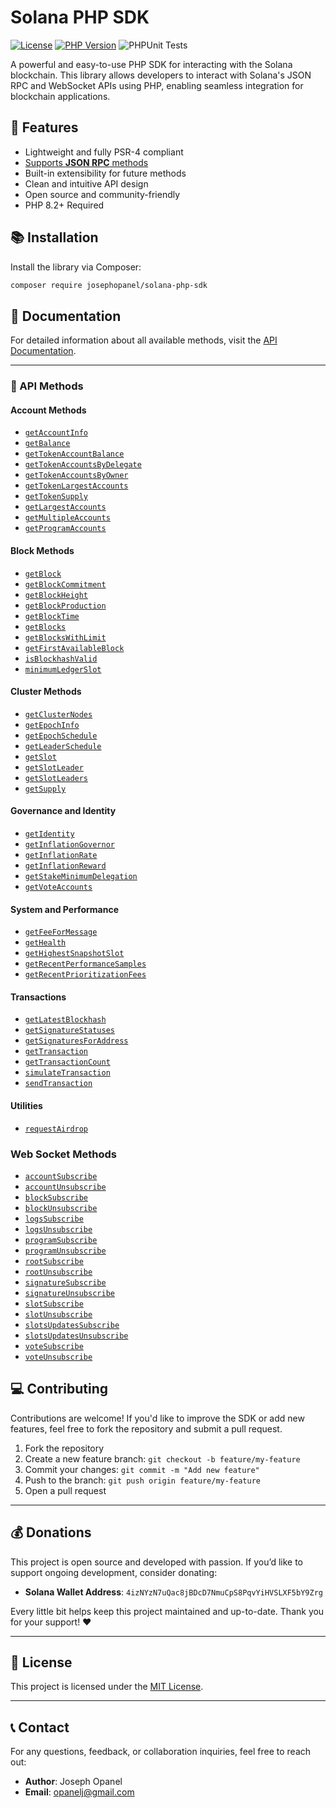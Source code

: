 # Solana PHP SDK

[![License](https://img.shields.io/badge/license-MIT-blue.svg)](https://opensource.org/licenses/MIT)
[![PHP Version](https://img.shields.io/badge/PHP-%5E8.0-blue)](https://www.php.net/releases/8.0/)
![PHPUnit Tests](https://github.com/jopanel/solana-php-sdk/actions/workflows/phpunit.yml/badge.svg)


A powerful and easy-to-use PHP SDK for interacting with the Solana blockchain. This library allows developers to interact with Solana's JSON RPC and WebSocket APIs using PHP, enabling seamless integration for blockchain applications.

## 🚀 Features
- Lightweight and fully PSR-4 compliant
- [Supports **JSON RPC** methods](https://solana.com/docs/rpc)
- Built-in extensibility for future methods
- Clean and intuitive API design
- Open source and community-friendly
- PHP 8.2+ Required

## 📚 Installation

Install the library via Composer:

```bash
composer require josephopanel/solana-php-sdk
```

## 📖 Documentation

For detailed information about all available methods, visit the [API Documentation](docs/API.md).

---

### 🚀 API Methods

#### Account Methods
- [`getAccountInfo`](docs/API.md#getaccountinfo)
- [`getBalance`](docs/API.md#getbalance)
- [`getTokenAccountBalance`](docs/API.md#gettokenaccountbalance)
- [`getTokenAccountsByDelegate`](docs/API.md#gettokenaccountsbydelegate)
- [`getTokenAccountsByOwner`](docs/API.md#gettokenaccountsbyowner)
- [`getTokenLargestAccounts`](docs/API.md#gettokenlargestaccounts)
- [`getTokenSupply`](docs/API.md#gettokensupply)
- [`getLargestAccounts`](docs/API.md#getlargestaccounts)
- [`getMultipleAccounts`](docs/API.md#getmultipleaccounts)
- [`getProgramAccounts`](docs/API.md#getprogramaccounts)

#### Block Methods
- [`getBlock`](docs/API.md#getblock)
- [`getBlockCommitment`](docs/API.md#getblockcommitment)
- [`getBlockHeight`](docs/API.md#getblockheight)
- [`getBlockProduction`](docs/API.md#getblockproduction)
- [`getBlockTime`](docs/API.md#getblocktime)
- [`getBlocks`](docs/API.md#getblocks)
- [`getBlocksWithLimit`](docs/API.md#getblockswithlimit)
- [`getFirstAvailableBlock`](docs/API.md#getfirstavailableblock)
- [`isBlockhashValid`](docs/API.md#isblockhashvalid)
- [`minimumLedgerSlot`](docs/API.md#minimumledgerslot)

#### Cluster Methods
- [`getClusterNodes`](docs/API.md#getclusternodes)
- [`getEpochInfo`](docs/API.md#getepochinfo)
- [`getEpochSchedule`](docs/API.md#getepochschedule)
- [`getLeaderSchedule`](docs/API.md#getleaderschedule)
- [`getSlot`](docs/API.md#getslot)
- [`getSlotLeader`](docs/API.md#getslotleader)
- [`getSlotLeaders`](docs/API.md#getslotleaders)
- [`getSupply`](docs/API.md#getsupply)

#### Governance and Identity
- [`getIdentity`](docs/API.md#getidentity)
- [`getInflationGovernor`](docs/API.md#getinflationgovernor)
- [`getInflationRate`](docs/API.md#getinflationrate)
- [`getInflationReward`](docs/API.md#getinflationreward)
- [`getStakeMinimumDelegation`](docs/API.md#getstakeminimumdelegation)
- [`getVoteAccounts`](docs/API.md#getvoteaccounts)

#### System and Performance
- [`getFeeForMessage`](docs/API.md#getfeeformessage)
- [`getHealth`](docs/API.md#gethealth)
- [`getHighestSnapshotSlot`](docs/API.md#gethighestsnapshotslot)
- [`getRecentPerformanceSamples`](docs/API.md#getrecentperformancesamples)
- [`getRecentPrioritizationFees`](docs/API.md#getrecentprioritizationfees)

#### Transactions
- [`getLatestBlockhash`](docs/API.md#getlatestblockhash)
- [`getSignatureStatuses`](docs/API.md#getsignaturestatuses)
- [`getSignaturesForAddress`](docs/API.md#getsignaturesforaddress)
- [`getTransaction`](docs/API.md#gettransaction)
- [`getTransactionCount`](docs/API.md#gettransactioncount)
- [`simulateTransaction`](docs/API.md#simulatetransaction)
- [`sendTransaction`](docs/API.md#sendtransaction)

#### Utilities
- [`requestAirdrop`](docs/API.md#requestairdrop)


### Web Socket Methods

- [`accountSubscribe`](docs/API.md#accountsubscribe)
- [`accountUnsubscribe`](docs/API.md#accountunsubscribe)
- [`blockSubscribe`](docs/API.md#blocksubscribe)
- [`blockUnsubscribe`](docs/API.md#blockunsubscribe)
- [`logsSubscribe`](docs/API.md#logssubscribe)
- [`logsUnsubscribe`](docs/API.md#logsunsubscribe)
- [`programSubscribe`](docs/API.md#programsubscribe)
- [`programUnsubscribe`](docs/API.md#programunsubscribe)
- [`rootSubscribe`](docs/API.md#rootsubscribe)
- [`rootUnsubscribe`](docs/API.md#rootunsubscribe)
- [`signatureSubscribe`](docs/API.md#signaturesubscribe)
- [`signatureUnsubscribe`](docs/API.md#signatureunsubscribe)
- [`slotSubscribe`](docs/API.md#slotsubscribe)
- [`slotUnsubscribe`](docs/API.md#slotunsubscribe)
- [`slotsUpdatesSubscribe`](docs/API.md#slotsupdatessubscribe)
- [`slotsUpdatesUnsubscribe`](docs/API.md#slotsupdatesunsubscribe)
- [`voteSubscribe`](docs/API.md#votesubscribe)
- [`voteUnsubscribe`](docs/API.md#voteunsubscribe)

## 💻 Contributing

Contributions are welcome! If you'd like to improve the SDK or add new features, feel free to fork the repository and submit a pull request.

1. Fork the repository
2. Create a new feature branch: `git checkout -b feature/my-feature`
3. Commit your changes: `git commit -m "Add new feature"`
4. Push to the branch: `git push origin feature/my-feature`
5. Open a pull request

---

## 💰 Donations

This project is open source and developed with passion. If you’d like to support ongoing development, consider donating:

- **Solana Wallet Address**: `4izNYzN7uQac8jBDcD7NmuCpS8PqvYiHVSLXF5bY9Zrg`

Every little bit helps keep this project maintained and up-to-date. Thank you for your support! ❤️

---

## 📜 License

This project is licensed under the [MIT License](https://opensource.org/licenses/MIT).

---

## 📞 Contact

For any questions, feedback, or collaboration inquiries, feel free to reach out:

- **Author**: Joseph Opanel
- **Email**: [opanelj@gmail.com](mailto:opanelj@gmail.com)

